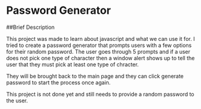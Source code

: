 # Password Generator

##Brief Description

This project was made to learn about javascript and what we can use it for. I tried to create a password generator that prompts users with a few options for their random password.
The user goes through 5 prompts and if a user does not pick one type of character then a window alert shows up to tell the user that they must pick at least one type of chracter.

They will be brought back to the main page and they can click generate password to start the process once again.

This project is not done yet and still needs to provide a random password to the user.
